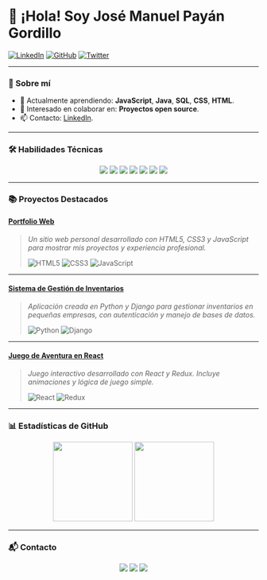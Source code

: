 # 👋 ¡Hola! Soy José Manuel Payán Gordillo

[![LinkedIn](https://img.shields.io/badge/LinkedIn-José%20Manuel%20Payán%20Gordillo-0077B5?style=flat-square&logo=linkedin&logoColor=white)](https://www.linkedin.com/in/josemanuelpayangordillo/) 
[![GitHub](https://img.shields.io/badge/GitHub-L3V1XX-100000?style=flat-square&logo=github&logoColor=white)](https://github.com/L3V1XX)
[![Twitter](https://img.shields.io/badge/Twitter-LeviDarkGame-1DA1F2?style=flat-square&logo=twitter&logoColor=white)](https://twitter.com/LeviDarkGame)

---

### 🚀 Sobre mí
- 🌱 Actualmente aprendiendo: **JavaScript**, **Java**, **SQL**, **CSS**, **HTML**.
- 👯 Interesado en colaborar en: **Proyectos open source**.
- 📫 Contacto: [LinkedIn](https://www.linkedin.com/in/josemanuelpayangordillo/).

---

### 🛠️ Habilidades Técnicas

<p align="center">
  <img src="https://img.shields.io/badge/JavaScript-F7DF1E?style=flat-square&logo=javascript&logoColor=black" />
  <img src="https://img.shields.io/badge/React-61DAFB?style=flat-square&logo=react&logoColor=black" />
  <img src="https://img.shields.io/badge/Python-3776AB?style=flat-square&logo=python&logoColor=white" />
  <img src="https://img.shields.io/badge/HTML5-E34F26?style=flat-square&logo=html5&logoColor=white" />
  <img src="https://img.shields.io/badge/CSS3-1572B6?style=flat-square&logo=css3&logoColor=white" />
  <img src="https://img.shields.io/badge/Git-F05032?style=flat-square&logo=git&logoColor=white" />
  <img src="https://img.shields.io/badge/Linux-FCC624?style=flat-square&logo=linux&logoColor=black" />
</p>

---

### 📚 Proyectos Destacados

#### [Portfolio Web](https://tu-enlace-portfolio.com)
> _Un sitio web personal desarrollado con HTML5, CSS3 y JavaScript para mostrar mis proyectos y experiencia profesional._
> 
> ![HTML5](https://img.shields.io/badge/HTML5-E34F26?style=flat-square&logo=html5&logoColor=white)
> ![CSS3](https://img.shields.io/badge/CSS3-1572B6?style=flat-square&logo=css3&logoColor=white)
> ![JavaScript](https://img.shields.io/badge/JavaScript-F7DF1E?style=flat-square&logo=javascript&logoColor=black)

---

#### [Sistema de Gestión de Inventarios](https://github.com/tu-enlace-repositorio)
> _Aplicación creada en Python y Django para gestionar inventarios en pequeñas empresas, con autenticación y manejo de bases de datos._
> 
> ![Python](https://img.shields.io/badge/Python-3776AB?style=flat-square&logo=python&logoColor=white)
> ![Django](https://img.shields.io/badge/Django-092E20?style=flat-square&logo=django&logoColor=white)

---

#### [Juego de Aventura en React](https://github.com/tu-enlace-juego)
> _Juego interactivo desarrollado con React y Redux. Incluye animaciones y lógica de juego simple._
> 
> ![React](https://img.shields.io/badge/React-61DAFB?style=flat-square&logo=react&logoColor=black)
> ![Redux](https://img.shields.io/badge/Redux-764ABC?style=flat-square&logo=redux&logoColor=white)

---

### 📊 Estadísticas de GitHub

<div align="center">
  <img height="160em" src="https://github-readme-stats.vercel.app/api?username=L3V1XX&show_icons=true&hide=issues&hide_border=true&theme=tokyonight&bg_color=00000000" />
  <img height="160em" src="https://github-readme-stats.vercel.app/api/top-langs/?username=L3V1XX&layout=compact&hide_border=true&theme=tokyonight&bg_color=00000000" />
</div>

---

### 📬 Contacto

<p align="center">
  <a href="https://www.linkedin.com/in/josemanuelpayangordillo/"><img src="https://img.shields.io/badge/LinkedIn-José%20Manuel%20Payán%20Gordillo-0077B5?style=flat-square&logo=linkedin&logoColor=white" /></a>
  <a href="https://github.com/L3V1XX"><img src="https://img.shields.io/badge/GitHub-L3V1XX-100000?style=flat-square&logo=github&logoColor=white" /></a>
  <a href="https://twitter.com/LeviDarkGame"><img src="https://img.shields.io/badge/Twitter-LeviDarkGame-1DA1F2?style=flat-square&logo=twitter&logoColor=white" /></a>
</p>
